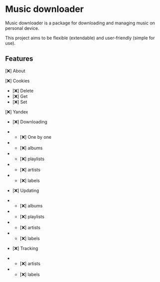 # Music downloader
Music downloader is a package for downloading and managing music on personal device.

This project aims to be flexible (extendable) and user-friendly (simple for use).

## Features
[❌] About

[❌] Cookies
- [❌] Delete
- [❌] Get
- [❌] Set

[❌] Yandex
- [❌] Downloading
- - [❌] One by one
- - [❌] albums
- - [❌] playlists
- - [❌] artists
- - [❌] labels

- [❌] Updating
- - [❌] albums
- - [❌] playlists
- - [❌] artists
- - [❌] labels

- [❌] Tracking
- - [❌] artists
- - [❌] labels
